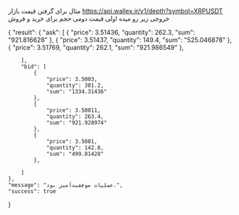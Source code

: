 مثال برای گرفتن قیمت بازار
https://api.wallex.ir/v1/depth?symbol=XRPUSDT
خروجی زیر رو میده اولی قیمت دومی حجم برای خرید و فروش

{
    "result": {
        "ask": [
            {
                "price": 3.51436,
                "quantity": 262.3,
                "sum": "921.816628"
            },
            {
                "price": 3.51437,
                "quantity": 149.4,
                "sum": "525.046878"
            },
            {
                "price": 3.51769,
                "quantity": 262.1,
                "sum": "921.986549"
            },
            
        ],
        "bid": [
            {
                "price": 3.5003,
                "quantity": 381.2,
                "sum": "1334.31436"
            },
            {
                "price": 3.50011,
                "quantity": 263.4,
                "sum": "921.928974"
            },
            {
                "price": 3.5001,
                "quantity": 142.8,
                "sum": "499.81428"
            },
            
        ]
    },
    "message": "عملیات موفقیت‌آمیز بود.",
    "success": true
}

